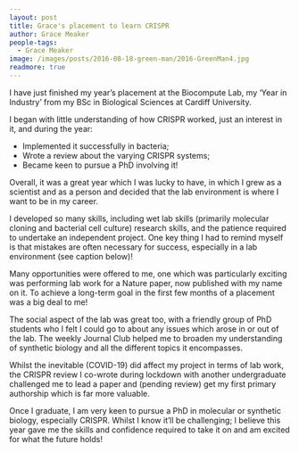 ```yaml
---
layout: post
title: Grace's placement to learn CRISPR
author: Grace Meaker
people-tags: 
  - Grace Meaker
image: /images/posts/2016-08-18-green-man/2016-GreenMan4.jpg
readmore: true
---
```

I have just finished my year’s placement at the Biocompute Lab, my ‘Year in Industry’ from my BSc in Biological Sciences at Cardiff University.

I began with little understanding of how CRISPR worked, just an interest in it, and during the year:
<ul>
	<li>Implemented it successfully in bacteria;</li>
	<li>Wrote a review about the varying CRISPR systems;</li>
	<li>Became keen to pursue a PhD involving it!</li>
</ul>
Overall, it was a great year which I was lucky to have, in which I grew as a scientist and as a person and decided that the lab environment is where I want to be in my career.

I developed so many skills, including wet lab skills (primarily molecular cloning and bacterial cell culture) research skills, and the patience required to undertake an independent project. One key thing I had to remind myself is that mistakes are often necessary for success, especially in a lab environment (see caption below)!

Many opportunities were offered to me, one which was particularly exciting was performing lab work for a Nature paper, now published with my name on it. To achieve a long-term goal in the first few months of a placement was a big deal to me!

The social aspect of the lab was great too, with a friendly group of PhD students who I felt I could go to about any issues which arose in or out of the lab. The weekly Journal Club helped me to broaden my understanding of synthetic biology and all the different topics it encompasses.

Whilst the inevitable (COVID-19) did affect my project in terms of lab work, the CRISPR review I co-wrote during lockdown with another undergraduate challenged me to lead a paper and (pending review) get my first primary authorship which is far more valuable.

Once I graduate, I am very keen to pursue a PhD in molecular or synthetic biology, especially CRISPR. Whilst I know it’ll be challenging; I believe this year gave me the skills and confidence required to take it on and am excited for what the future holds!